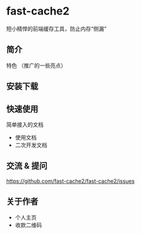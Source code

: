 # fast-cache2
短小精悍的前端缓存工具，防止内存“侧漏”

## 简介
特色 （推广的一些亮点）

## 安装下载

## 快速使用
简单接入的文档

- 使用文档
- 二次开发文档

## 交流 & 提问
https://github.com/fast-cache2/fast-cache2/issues
## 关于作者
- 个人主页
- 收款二维码